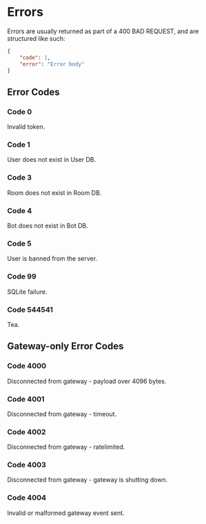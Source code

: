 # Errors

Errors are usually returned as part of a 400 BAD REQUEST, and are structured like such:

```json
{
    "code": 1,
    "error": "Error body"
}
```

## Error Codes

### Code 0
Invalid token.

### Code 1
User does not exist in User DB.

### Code 3
Room does not exist in Room DB.

### Code 4
Bot does not exist in Bot DB.

### Code 5
User is banned from the server.

### Code 99
SQLite failure.

### Code 544541
Tea.

## Gateway-only Error Codes

### Code 4000
Disconnected from gateway - payload over 4096 bytes.

### Code 4001
Disconnected from gateway - timeout.

### Code 4002
Disconnected from gateway - ratelimited.

### Code 4003
Disconnected from gateway - gateway is shutting down.

### Code 4004
Invalid or malformed gateway event sent.

